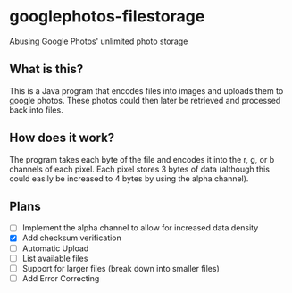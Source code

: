 # googlephotos-filestorage
Abusing Google Photos' unlimited photo storage

## What is this?

This is a Java program that encodes files into images and uploads them to google photos. These photos could then later be retrieved and processed back into files.

## How does it work?

The program takes each byte of the file and encodes it into the r, g, or b channels of each pixel. Each pixel stores 3 bytes of data (although this could easily be increased to 4 bytes by using the alpha channel).

## Plans

- [ ] Implement the alpha channel to allow for increased data density
- [x] Add checksum verification
- [ ] Automatic Upload
- [ ] List available files
- [ ] Support for larger files (break down into smaller files)
- [ ] Add Error Correcting
